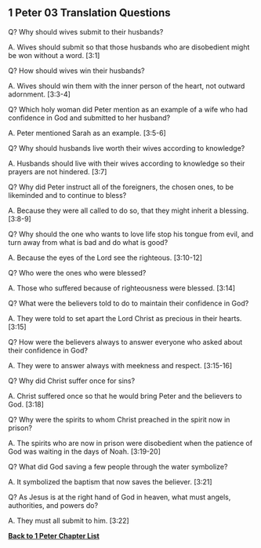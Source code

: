 ## 1 Peter 03 Translation Questions ##

Q? Why should wives submit to their husbands?

A. Wives should submit so that those husbands who are disobedient might be won without a word. [3:1]

Q? How should wives win their husbands?

A. Wives should win them with the inner person of the heart, not outward adornment. [3:3-4]

Q? Which holy woman did Peter mention as an example of a wife who had confidence in God and submitted to her husband?

A. Peter mentioned Sarah as an example. [3:5-6]

Q? Why should husbands live worth their wives according to knowledge?

A. Husbands should live with their wives according to knowledge so their prayers are not hindered. [3:7]

Q? Why did Peter instruct all of the foreigners, the chosen ones, to be likeminded and to continue to bless?

A. Because they were all called to do so, that they might inherit a blessing. [3:8-9]

Q? Why should the one who wants to love life stop his tongue from evil, and turn away from what is bad and do what is good?

A. Because the eyes of the Lord see the righteous. [3:10-12]

Q? Who were the ones who were blessed?

A. Those who suffered because of righteousness were blessed. [3:14]

Q? What were the believers told to do to maintain their confidence in God?

A. They were told to set apart the Lord Christ as precious in their hearts. [3:15]

Q? How were the believers always to answer everyone who asked about their confidence in God?

A. They were to answer always with meekness and respect. [3:15-16]

Q? Why did Christ suffer once for sins?

A. Christ suffered once so that he would bring Peter and the believers to God. [3:18]

Q? Why were the spirits to whom Christ preached in the spirit now in prison?

A. The spirits who are now in prison were disobedient when the patience of God was waiting in the days of Noah. [3:19-20]

Q? What did God saving a few people through the water symbolize?

A. It symbolized the baptism that now saves the believer. [3:21]

Q? As Jesus is at the right hand of God in heaven, what must angels, authorities, and powers do?

A. They must all submit to him. [3:22]

__[Back to 1 Peter Chapter List](./)__


